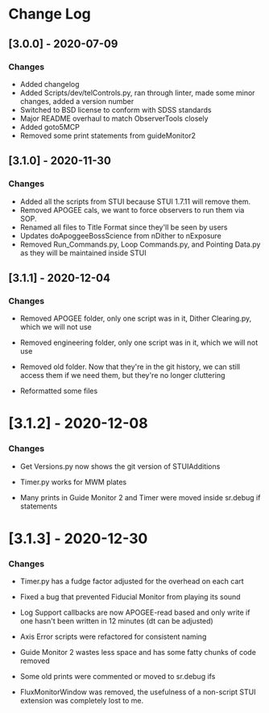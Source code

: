 # Change Log

## [3.0.0] - 2020-07-09

### Changes

- Added changelog
- Added Scripts/dev/telControls.py, ran through linter, made some minor changes,
 added a version number
- Switched to BSD license to conform with SDSS standards
- Major README overhaul to match ObserverTools closely
- Added goto5MCP
- Removed some print statements from guideMonitor2

## [3.1.0] - 2020-11-30

### Changes

- Added all the scripts from STUI because STUI 1.7.11 will remove them.
- Removed APOGEE cals, we want to force observers to run them via SOP.
- Renamed all files to Title Format since they'll be seen by users
- Updates doApoggeeBossScience from nDither to nExposure
- Removed Run_Commands.py, Loop Commands.py, and Pointing Data.py
 as they will be maintained inside STUI

## [3.1.1] - 2020-12-04

### Changes

- Removed APOGEE folder, only one script was in it, Dither Clearing.py, which
 we will not use

- Removed engineering folder, only one script was in it, which we will not use

- Removed old folder. Now that they're in the git history, we can still access
 them if we need them, but they're no longer cluttering
 
- Reformatted some files

# [3.1.2] - 2020-12-08

### Changes

- Get Versions.py now shows the git version of STUIAdditions

- Timer.py works for MWM plates

- Many prints in Guide Monitor 2 and Timer were moved inside sr.debug if
 statements

# [3.1.3] - 2020-12-30

### Changes

- Timer.py has a fudge factor adjusted for the overhead on each cart

- Fixed a bug that prevented Fiducial Monitor from playing its sound

- Log Support callbacks are now APOGEE-read based and only write if one hasn't
 been written in 12 minutes (dt can be adjusted)
  
- Axis Error scripts were refactored for consistent naming

- Guide Monitor 2 wastes less space and has some fatty chunks of code removed

- Some old prints were commented or moved to sr.debug ifs

- FluxMonitorWindow was removed, the usefulness of a non-script STUI extension
 was completely lost to me.
